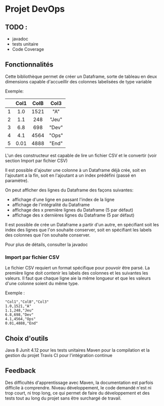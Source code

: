 # Projet DevOps

## TODO :
* javadoc
* tests unitaire
* Code Coverage


## Fonctionnalités

Cette bibliothèque permet de créer un Dataframe, sorte de tableau en deux dimensions capable d'accueillir des colonnes labelisées de type variable

Exemple:

|     | Col1 | ColB | Col3 |
|:---:|:----:|:----:|:----:|
| 1   | 1.0  |1521  |"A"   |
| 2   | 1.1  |248   |"Jeu" |
| 3   | 6.8  |698   |"Dev" |
| 4   | 4.1  |4564  |"Ops" |
| 5   | 0.01 |4888  |"End" |


L'un des constructeur est capable de lire un fichier CSV et le convertir (voir section Import par fichier CSV)

Il est possible d'ajouter une colonne à un Dataframe déjà crée, soit en l'ajoutant a la fin, soit en l'ajoutant a un index prédéfini (passé en paramètre).

On peut afficher des lignes du Dataframe des façons suivantes:
 -  affichage d'une ligne en passant l'index de la ligne
- affichage de l'intégralité du Dataframe
- affichage des x première lignes du Dataframe (5 par défaut)
- affichage des x dernières lignes du Dataframe (5 par défaut)

Il est possible de crée un Dataframe a partir d'un autre, en spécifiant soit les index des lignes que l'on souhaite conserver, soit en spécifiant les labels des colonnes que l'on souhaite conserver.

Pour plus de détails, consulter la javadoc


### Import par fichier CSV
Le fichier CSV requiert un format spécifique pour pouvoir être parsé. La première ligne doit contenir les labels des colonnes et les suivantes les valeurs. Il faut que chaque ligne aie la même longueur et que les valeurs d'une colonne soient du même type.

Exemple :

    "Col1","ColB","Col3"
    1.0,1521,"A"
    1.1,248,"Jeu"
    6.8,698,"Dev"
    4.1,4564,"Ops"
    0.01,4888,"End"


## Choix d'outils
Java 8
Junit 4.12 pour les tests unitaires
Maven pour la compilation et la gestion du projet
Travis CI pour l'intégration continue


## Feedback

Des difficultés d'apprentissage avec Maven, la documentation est parfois difficile à comprendre.
Niveau développement, le code demandé n'est ni trop court, ni trop long, ce qui permet de faire du développement et des tests tout au long du projet sans être surchargé de travail.




